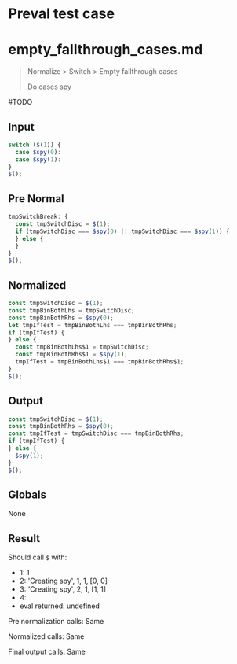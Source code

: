 # Preval test case

# empty_fallthrough_cases.md

> Normalize > Switch > Empty fallthrough cases
>
> Do cases spy

#TODO

## Input

`````js filename=intro
switch ($(1)) {
  case $spy(0):
  case $spy(1):
}
$();
`````

## Pre Normal

`````js filename=intro
tmpSwitchBreak: {
  const tmpSwitchDisc = $(1);
  if (tmpSwitchDisc === $spy(0) || tmpSwitchDisc === $spy(1)) {
  } else {
  }
}
$();
`````

## Normalized

`````js filename=intro
const tmpSwitchDisc = $(1);
const tmpBinBothLhs = tmpSwitchDisc;
const tmpBinBothRhs = $spy(0);
let tmpIfTest = tmpBinBothLhs === tmpBinBothRhs;
if (tmpIfTest) {
} else {
  const tmpBinBothLhs$1 = tmpSwitchDisc;
  const tmpBinBothRhs$1 = $spy(1);
  tmpIfTest = tmpBinBothLhs$1 === tmpBinBothRhs$1;
}
$();
`````

## Output

`````js filename=intro
const tmpSwitchDisc = $(1);
const tmpBinBothRhs = $spy(0);
const tmpIfTest = tmpSwitchDisc === tmpBinBothRhs;
if (tmpIfTest) {
} else {
  $spy(1);
}
$();
`````

## Globals

None

## Result

Should call `$` with:
 - 1: 1
 - 2: 'Creating spy', 1, 1, [0, 0]
 - 3: 'Creating spy', 2, 1, [1, 1]
 - 4: 
 - eval returned: undefined

Pre normalization calls: Same

Normalized calls: Same

Final output calls: Same
